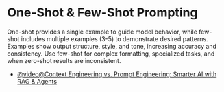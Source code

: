 # One-Shot & Few-Shot Prompting

One-shot provides a single example to guide model behavior, while few-shot includes multiple examples (3-5) to demonstrate desired patterns. Examples show output structure, style, and tone, increasing accuracy and consistency. Use few-shot for complex formatting, specialized tasks, and when zero-shot results are inconsistent.

- [@video@Context Engineering vs. Prompt Engineering: Smarter AI with RAG & Agents](https://youtu.be/vD0E3EUb8-8?si=Fi2igdPTBUocqnX7&t=177)
